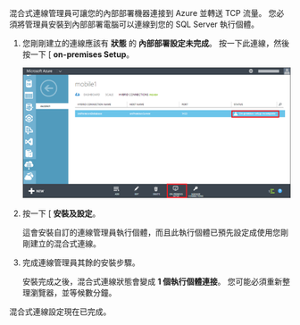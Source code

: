 
混合式連線管理員可讓您的內部部署機器連接到 Azure 並轉送 TCP 流量。 您必須將管理員安裝到內部部署電腦可以連線到您的 SQL Server 執行個體。

1. 您剛剛建立的連線應該有 **狀態** 的 **內部部署設定未完成**。 按一下此連線，然後按一下 [ **on-premises Setup**。

    ![On-Premises Setup](./media/hybrid-connections-install-connection-manager/5-1.png)

2. 按一下 [ **安裝及設定**。

    這會安裝自訂的連線管理員執行個體，而且此執行個體已預先設定成使用您剛剛建立的混合式連線。

3. 完成連線管理員其餘的安裝步驟。

    安裝完成之後，混合式連線狀態會變成 **1 個執行個體連接**。 您可能必須重新整理瀏覽器，並等候數分鐘。 

混合式連線設定現在已完成。
